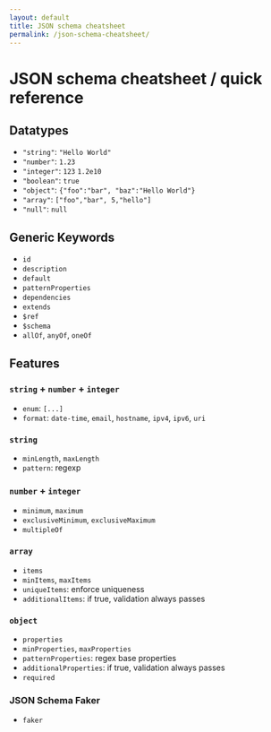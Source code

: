 ```yaml
---
layout: default
title: JSON schema cheatsheet
permalink: /json-schema-cheatsheet/
---
```


# JSON schema cheatsheet / quick reference

## Datatypes

* `"string"`: `"Hello World"`
* `"number"`: `1.23`
* `"integer"`: `123` `1.2e10`
* `"boolean"`: `true`
* `"object"`: `{"foo":"bar", "baz":"Hello World"}`
* `"array"`: `["foo","bar", 5,"hello"]`
* `"null"`: `null`

## Generic Keywords

* `id`
* `description`
* `default`
* `patternProperties`
* `dependencies`
* `extends`
* `$ref`
* `$schema`
* `allOf`, `anyOf`, `oneOf`

## Features

### `string` + `number` + `integer`
* `enum`: `[...]`
* `format`: `date-time`, `email`, `hostname`, `ipv4`, `ipv6`, `uri`

### `string`
* `minLength`, `maxLength`
* `pattern`: regexp

### `number` + `integer`
* `minimum`, `maximum`
* `exclusiveMinimum`, `exclusiveMaximum`
* `multipleOf`

### `array`
* `items`
* `minItems`, `maxItems`
* `uniqueItems`: enforce uniqueness
* `additionalItems`: if true, validation always passes

### `object`
* `properties`
* `minProperties`, `maxProperties`
* `patternProperties`: regex base properties
* `additionalProperties`: if true, validation always passes
* `required`

### JSON Schema Faker
* `faker`
